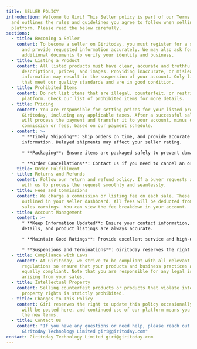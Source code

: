 ```yaml
---
title: SELLER POLICY
introduction: Welcome to Giri! This Seller policy is part of our Terms of Use
  and outlines the rules and guidelines you agree to follow when selling on our
  platform. Please read the below carefully.
sections:
  - title: Becoming a Seller
    content: To become a seller on Giritoday, you must register for a seller account
      and provide requested information accurately. We may also ask for
      additional documents to verify your identity and business.
  - title: Listing a Product
    content: All listed products must have clear, accurate and truthful product
      descriptions, prices, and images. Providing inaccurate, or misleading
      information may result in the suspension of your account. Only list items
      that meet our quality standards and are in good condition.
  - title: Prohibited Items
    content: Do not list items that are illegal, counterfeit, or restricted on our
      platform. Check our list of prohibited items for more details.
  - title: Pricing
    content: You are responsible for setting prices for your listed products on
      Giritoday, including any applicable taxes. After a successful sale, we
      will process the payment and transfer it to your account, minus our
      commission or fees, based on our payment schedule.
  - content: >-
      * **Timely Shipping**: Ship orders on time, and provide accurate tracking
      information. Delayed shipments may affect your seller rating.

      * **Packaging**: Ensure items are packaged safely to prevent damage during delivery.

      * **Order Cancellations**: Contact us if you need to cancel an order. Frequent cancellations may impact your account.
    title: Order Fulfillment
  - title: Returns and Refunds
    content: Follow our return and refund policy. If a buyer requests a return, work
      with us to process the request smoothly and seamlessly.
  - title: Fees and Commissions
    content: We charge a commission or listing fee on each sale. These fees are
      outlined in your seller dashboard. All fees will be deducted from your
      sales earnings. You can view the fee breakdown in your account.
  - title: Account Management
    content: >-
      * **Keep Information Updated**: Ensure your contact information, bank
      details, and product listings are always accurate.

      * **Maintain Good Ratings**: Provide excellent service and high-quality products to keep your seller ratings high.

      * **Suspensions and Terminations**: Giritoday reserves the right to suspend or terminate your account if you violate this policy or if we receive negative feedback from buyers with respect to your product.
  - title: Compliance with Laws
    content: At Giritoday, we strive to be compliant with all relevant laws and
      regulations so ensure that your products and business practices are
      equally compliant. Note that you are responsible for any legal issues
      arising from your sales.
  - title: Intellectual Property
    content: Selling counterfeit products or products that violate intellectual
      property rights is strictly prohibited.
  - title: Changes to This Policy
    content: Giri reserves the right to update this policy occasionally. Any changes
      will be posted here, and continued use of our platform means you accept
      the new terms.
  - title: Contact Us
    content: "If you have any questions or need help, please reach out to us at:
      Giritoday Technology Limited giri@giritoday.com"
contact: Giritoday Technology Limited giri@giritoday.com
---
```

